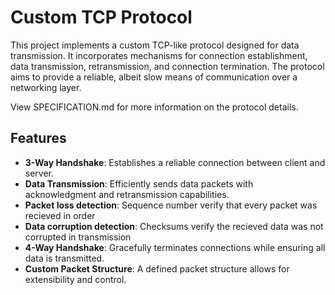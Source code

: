 # Custom TCP Protocol
This project implements a custom TCP-like protocol designed for data transmission. It incorporates mechanisms for connection establishment, data transmission, retransmission, and connection termination. The protocol aims to provide a reliable, albeit slow means of communication over a networking layer.

View SPECIFICATION.md for more information on the protocol details.

## Features
- **3-Way Handshake**: Establishes a reliable connection between client and server.
- **Data Transmission**: Efficiently sends data packets with acknowledgment and retransmission capabilities.
- **Packet loss detection**: Sequence number verify that every packet was recieved in order
- **Data corruption detection**: Checksums verify the recieved data was not corrupted in transmission
- **4-Way Handshake**: Gracefully terminates connections while ensuring all data is transmitted.
- **Custom Packet Structure**: A defined packet structure allows for extensibility and control.
